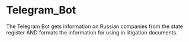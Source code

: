 # Telegram_Bot
The Telegram Bot gets information on Russian companies from the state register AND formats the information for using in litigation documents.
